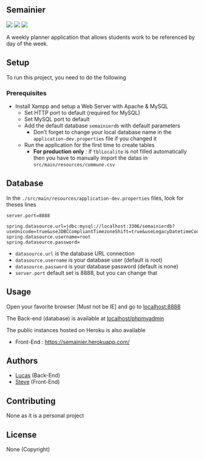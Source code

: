 ## Semainier

![](https://img.shields.io/badge/Apache%20Maven%3A%20Build-passing-success?logo=github) ![](https://img.shields.io/badge/Spring%20Boot%20Back--End%3A%20Build%20--%20Test%20--%20Deploy-passing-success?logo=github) ![](https://img.shields.io/badge/Bootstrap%20Frond--End%3A%20Deploy-passing-success?logo=github)

A weekly planner application that allows students work to be referenced by day of the week.

## Setup

To run this project, you need to do the following

### Prerequisites

- Install Xampp and setup a Web Server with Apache & MySQL
  - Set HTTP port to default (required for MySQL)  
  - Set MySQL port to default
  - Add the default database `semainierdb` with default parameters
    - Don't forget to change your local database name in the `application-dev.properties` file if you changed it
  - Run the application for the first time to create tables 
    - **For production only** : if `tblLocalite` is not filled automatically then you have to manually import the datas in `src/main/resources/commune.csv`

## Database

In the `./src/main/resources/application-dev.properties` files, look for theses lines

```
server.port=8888

spring.datasource.url=jdbc:mysql://localhost:3306/semainierdb?useUnicode=true&useJDBCCompliantTimezoneShift=true&useLegacyDatetimeCode=false&serverTimezone=UTC&allowLoadLocalInfile=true
spring.datasource.username=root
spring.datasource.password=
```

- `datasource.url` is the database URL connection
- `datasource.username` is your database user (default is root)
- `datasource.password` is your database password (default is none)
- `server.port` default set is 8888, but you can change that


## Usage

Open your favorite browser [Must not be IE] and go to [localhost:8888](http://localhost:8888)

The Back-end (database) is available at [localhost/phpmyadmin](http://localhost/phpmyadmin)

The public instances hosted on Heroku is also available
- Front-End : https://semainier.herokuapp.com/

## Authors

- [Lucas](https://github.com/Heyimlulu) (Back-End)
- [Steve](https://github.com/NoizeKiller) (Front-End)

## Contributing

None as it is a personal project

## License

None (Copyright)
